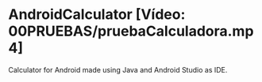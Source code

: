 # AndroidCalculator [Vídeo: 00PRUEBAS/pruebaCalculadora.mp4]
Calculator for Android made using Java and Android Studio as IDE. 
